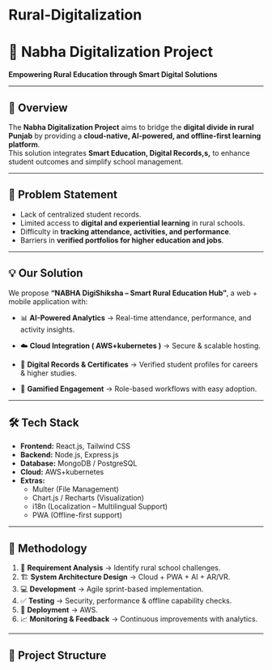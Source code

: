 # Rural-Digitalization
# 📘 Nabha Digitalization Project

**Empowering Rural Education through Smart Digital Solutions**

---

## 🚀 Overview
The **Nabha Digitalization Project** aims to bridge the **digital divide in rural Punjab** by providing a **cloud-native, AI-powered, and offline-first learning platform**.  
This solution integrates **Smart Education, Digital Records,s,** to enhance student outcomes and simplify school management.

---

## 🎯 Problem Statement
- Lack of centralized student records.  
- Limited access to **digital and experiential learning** in rural schools.  
- Difficulty in **tracking attendance, activities, and performance**.  
- Barriers in **verified portfolios for higher education and jobs**.  

---

## 💡 Our Solution
We propose **“NABHA DigiShiksha – Smart Rural Education Hub”**, a web + mobile application with:  

- 📊 **AI-Powered Analytics** → Real-time attendance, performance, and activity insights.  

- ☁️ **Cloud Integration ( AWS+kubernetes )** → Secure & scalable hosting.  
- 📝 **Digital Records & Certificates** → Verified student profiles for careers & higher studies.  
- 🔔 **Gamified Engagement** → Role-based workflows with easy adoption.  

---

## 🛠️ Tech Stack
- **Frontend:** React.js, Tailwind CSS  
- **Backend:** Node.js, Express.js  
- **Database:** MongoDB / PostgreSQL  
- **Cloud:**  AWS+kubernetes   
- **Extras:**  
  - Multer (File Management)  
  - Chart.js / Recharts (Visualization)  
  - i18n (Localization – Multilingual Support)  
  - PWA (Offline-first support)  
      

---

## 🔄 Methodology
1. 📌 **Requirement Analysis** → Identify rural school challenges.  
2. 🏗️ **System Architecture Design** → Cloud + PWA + AI + AR/VR.  
3. 💻 **Development** → Agile sprint-based implementation.  
4. ✅ **Testing** → Security, performance & offline capability checks.  
5. 🚀 **Deployment** → AWS.  
6. 📈 **Monitoring & Feedback** → Continuous improvements with analytics.  

---


## 📂 Project Structure
